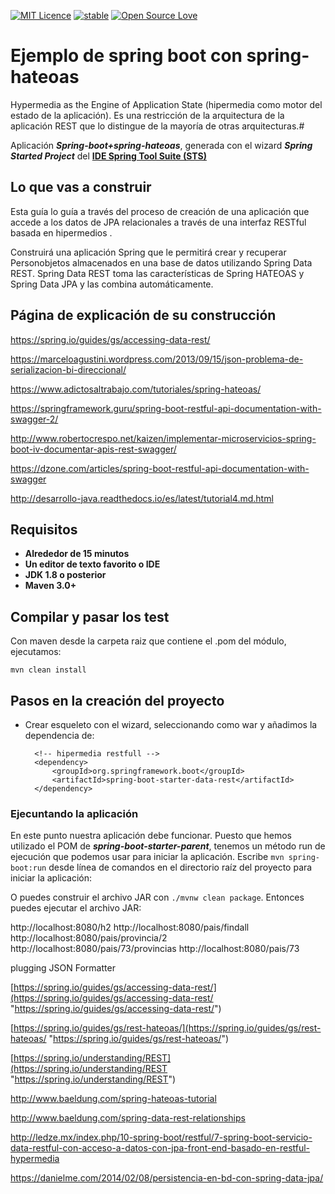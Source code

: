 [![MIT Licence](https://badges.frapsoft.com/os/mit/mit.svg?v=103)](https://opensource.org/licenses/mit-license.php)
[![stable](http://badges.github.io/stability-badges/dist/stable.svg)](http://github.com/badges/stability-badges)
[![Open Source Love](https://badges.frapsoft.com/os/v1/open-source.png?v=103)](https://github.com/ellerbrock/open-source-badge/)

# Ejemplo de spring boot con spring-hateoas 

Hypermedia as the Engine of Application State (hipermedia como motor del estado de la aplicación). Es una restricción de la arquitectura de la aplicación REST que lo distingue de la mayoría de otras arquitecturas.#

Aplicación ***Spring-boot+spring-hateoas***, generada con el wizard ***Spring Started Project*** del [**IDE Spring Tool Suite (STS)**](https://spring.io/tools "IDE Spring Tool Suite")


## Lo que vas a construir ##

Esta guía lo guía a través del proceso de creación de una aplicación que accede a los datos de JPA relacionales a través de una interfaz RESTful basada en hipermedios .

Construirá una aplicación Spring que le permitirá crear y recuperar Personobjetos almacenados en una base de datos utilizando Spring Data REST. Spring Data REST toma las características de Spring HATEOAS y Spring Data JPA y las combina automáticamente.


## Página de explicación de su construcción ##

https://spring.io/guides/gs/accessing-data-rest/









https://marceloagustini.wordpress.com/2013/09/15/json-problema-de-serializacion-bi-direccional/







https://www.adictosaltrabajo.com/tutoriales/spring-hateoas/




https://springframework.guru/spring-boot-restful-api-documentation-with-swagger-2/


http://www.robertocrespo.net/kaizen/implementar-microservicios-spring-boot-iv-documentar-apis-rest-swagger/


https://dzone.com/articles/spring-boot-restful-api-documentation-with-swagger


http://desarrollo-java.readthedocs.io/es/latest/tutorial4.md.html

## Requisitos ##

- **Alrededor de 15 minutos**
- **Un editor de texto favorito o IDE**
- **JDK 1.8 o posterior**
- **Maven 3.0+**

## Compilar y pasar los test ##

Con maven desde la carpeta raiz que contiene el .pom del módulo, ejecutamos:

    mvn clean install

## Pasos en la creación del proyecto ##

- Crear esqueleto con el wizard, seleccionando como war y añadimos la dependencia de:

		<!-- hipermedia restfull -->
		<dependency>
			<groupId>org.springframework.boot</groupId>
			<artifactId>spring-boot-starter-data-rest</artifactId>
		</dependency>

 

	

### Ejecuntando la aplicación ###

En este punto nuestra aplicación debe funcionar. Puesto que hemos utilizado el POM de ***spring-boot-starter-parent***, tenemos un método run de ejecución que podemos usar para iniciar la aplicación. Escribe `mvn spring-boot:run` desde línea de comandos en el directorio raíz del proyecto para iniciar la aplicación:

O puedes construir el archivo JAR con `./mvnw clean package`. Entonces puedes ejecutar el archivo JAR:


http://localhost:8080/h2
http://localhost:8080/pais/findall
http://localhost:8080/pais/provincia/2
http://localhost:8080/pais/73/provincias
http://localhost:8080/pais/73


plugging JSON Formatter






[https://spring.io/guides/gs/accessing-data-rest/](https://spring.io/guides/gs/accessing-data-rest/ "https://spring.io/guides/gs/accessing-data-rest/")


[https://spring.io/guides/gs/rest-hateoas/](https://spring.io/guides/gs/rest-hateoas/ "https://spring.io/guides/gs/rest-hateoas/")

[https://spring.io/understanding/REST](https://spring.io/understanding/REST "https://spring.io/understanding/REST")

http://www.baeldung.com/spring-hateoas-tutorial


http://www.baeldung.com/spring-data-rest-relationships

http://ledze.mx/index.php/10-spring-boot/restful/7-spring-boot-servicio-data-restful-con-acceso-a-datos-con-jpa-front-end-basado-en-restful-hypermedia


https://danielme.com/2014/02/08/persistencia-en-bd-con-spring-data-jpa/


